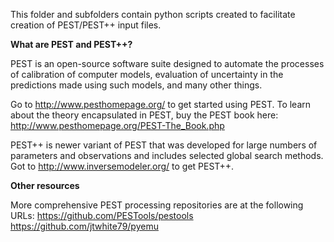 This folder and subfolders contain python scripts created to facilitate creation of PEST/PEST++ input files.

__What are PEST and PEST++?__

PEST is an open-source software suite designed to automate the processes of calibration of computer models, evaluation of uncertainty in the predictions made using such models, and many other things.

Go to http://www.pesthomepage.org/ to get started using PEST. To learn about the theory encapsulated in PEST, buy the PEST book here: http://www.pesthomepage.org/PEST-The_Book.php

PEST++ is newer variant of PEST that was developed for large numbers of parameters and observations and includes selected global search methods. Got to http://www.inversemodeler.org/ to get PEST++.

__Other resources__

More comprehensive PEST processing repositories are at the following URLs:
https://github.com/PESTools/pestools<br />
https://github.com/jtwhite79/pyemu
